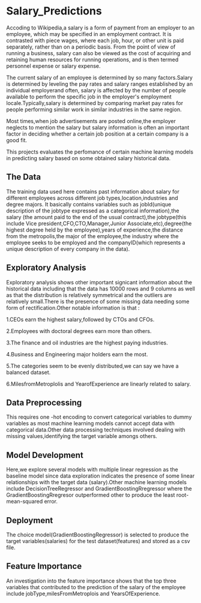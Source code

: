 # Salary_Predictions

Accoding to Wikipedia,a salary is a form of payment from an employer to an employee, which may be specified in an employment contract. It is contrasted with piece wages, where each job, hour, or other unit is paid separately, rather than on a periodic basis. From the point of view of running a business, salary can also be viewed as the cost of acquiring and retaining human resources for running operations, and is then termed personnel expense or salary expense.

The current salary of an employee is determined by so many factors.Salary is determined by leveling the pay rates and salary ranges established by an individual employerand often, salary is affected by the number of people available to perform the specific job in the employer's employment locale.Typically,salary is determined by comparing market pay rates for people performing similar work in similar industries in the same region.

Most times,when job advertisements are posted online,the employer neglects to mention the salary but salary information is often an important factor in deciding whether a certain job position at a certain company is a good fit.

This projects evaluates the perfomance of certain machine learning models in predicting salary based on some obtained salary historical data.


## The Data
The training data used here contains past information about salary for different employees across different job types,location,industries and degree majors.
It basically contains variables such as jobId(unique description of the jobtype expressed as a categorical information),the salary (the amount paid to the end of the usual contract),the jobtype(this include Vice president,CFO,CTO,Manager,Junior Associate,etc),degree(the highest degree held by the employee),years of experience,the distance from the metropolis,the major of the employee,the industry where the employee seeks to be employed and the companyID(which represents a unique description of every company in the data).


## Exploratory Analysis
Exploratory analysis shows other important signicant information about the historical data including that the data has 10000 rows and 9 columns as well as that the distribution is relatively symmetrical and the outliers are relatively small.There is the presence of some missing data needing some form of rectification.Other notable information is that :

1.CEOs earn the highest salary,followed by CTOs and CFOs.

2.Employees with doctoral degrees earn more than others.

3.The finance and oil industries are the highest paying industries.

4.Business and Engineering major holders earn the most.

5.The categories seem to be evenly distributed,we can say we have a balanced dataset.

6.MilesfromMetroplolis and YearofExperience are linearly related to salary.

## Data Preprocessing 
This requires one -hot encoding to convert categorical variables to dummy variables as most machine learning models cannot accept data with categorical data.Other data processing techniques involved dealing with missing values,identifying the target variable amongs others.

## Model Development
Here,we explore several models with multiple linear regression as the baseline model since data exploration indicates the presence of some linear relationships with the target data (salary).Other machine learning models include DecisionTreeRegressor and GradientBoostingRregressor where the GradientBoostingRregresor outperformed other to produce the least root-mean-squared error.

## Deployment
The choice model(GradientBoostingRegressor) is selected to produce the target variables(salaries) for the test dataset(features) and stored as a csv file.

## Feature Importance 
An investigation into the feature importance shows that the top three variables that contributed to the prediction of the salary of the employee include jobType,milesFromMetroplois and YearsOfExperience.

